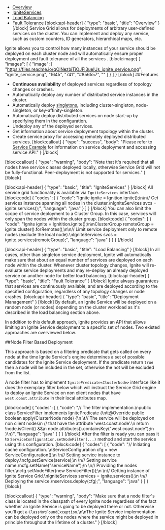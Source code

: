* [Overview](#overview) 
* [IgniteServices](#igniteservices)
* [Load Balancing](#load-balancing)
* [Fault Tolerance](#fault-tolerance)
[block:api-header]
{
  "type": "basic",
  "title": "Overview"
}
[/block]
Service Grid allows for deployments of arbitrary user-defined services on the cluster. You can implement and deploy any service, such as custom counters, ID generators, hierarchical maps, etc.

Ignite allows you to control how many instances of your service should be deployed on each cluster node and will automatically ensure proper deployment and fault tolerance of all the services . 
[block:image]
{
  "images": [
    {
      "image": [
        "https://files.readme.io/qOINezbjTiOJFl3ueIUs_ignite_service.png",
        "ignite_service.png",
        "1645",
        "741",
        "#856557",
        ""
      ]
    }
  ]
}
[/block]
##Features
  * **Continuous availability** of deployed services regardless of topology changes or crashes.
  * Automatically deploy any number of distributed service instances in the cluster.
  * Automatically deploy [singletons](doc:cluster-singletons), including cluster-singleton, node-singleton, or key-affinity-singleton.
  * Automatically deploy distributed services on node start-up by specifying them in the  configuration.
  * Undeploy any of the deployed services.
  * Get information about service deployment topology within the cluster.
  * Create service proxy for accessing remotely deployed distributed services.
[block:callout]
{
  "type": "success",
  "body": "Please refer to [Service Example](doc:service-example) for information on service deployment and accessing service API."
}
[/block]

[block:callout]
{
  "type": "warning",
  "body": "Note that it's required that all nodes have service classes deployed locally, otherwise Service Grid will not be fully-functional. Peer-deployment is not supported for services."
}
[/block]

[block:api-header]
{
  "type": "basic",
  "title": "IgniteServices"
}
[/block]
All service grid functionality is available via `IgniteServices` interface.
[block:code]
{
  "codes": [
    {
      "code": "Ignite ignite = Ignition.ignite();\n\n// Get services instance spanning all nodes in the cluster.\nIgniteServices svcs = ignite.services();",
      "language": "java"
    }
  ]
}
[/block]
You can also limit the scope of service deployment to a Cluster Group. In this case, services will only span the nodes within the cluster group.
[block:code]
{
  "codes": [
    {
      "code": "Ignite ignite = Ignitition.ignite();\n\nClusterGroup remoteGroup = ignite.cluster().forRemotes();\n\n// Limit service deployment only to remote nodes (exclude the local node).\nIgniteServices svcs = ignite.services(remoteGroup);",
      "language": "java"
    }
  ]
}
[/block]

[block:api-header]
{
  "type": "basic",
  "title": "Load Balancing"
}
[/block]
In all cases, other than singleton service deployment, Ignite will automatically make sure that about an equal number of services are deployed on each node within the cluster. Whenever cluster topology changes, Ignite will re-evaluate service deployments and may re-deploy an already deployed service on another node for better load balancing.
[block:api-header]
{
  "type": "basic",
  "title": "Fault Tolerance"
}
[/block]
Ignite always guarantees that services are continuously available, and are deployed according to the specified configuration, regardless of any topology changes or node crashes.
[block:api-header]
{
  "type": "basic",
  "title": "Deployment Management"
}
[/block]
By default, an Ignite Service will be deployed on a random node (or nodes) depending on the cluster workload as it's described in the load balancing section above.

In addition to this default approach, Ignite provides an API that allows limiting an Ignite Service deployment to a specific set of nodes. Two existed approaches are overviewed below.

##Node Filter Based Deployment

This approach is based on a filtering predicate that gets called on every node at the time Ignite Service's engine determines a set of possible candidates for the Ignite Service deployment. If the predicate return `true` then a node will be included in the set, otherwise the not will be excluded from the list.

A node filter has to implement `IgnitePredicate<ClusterNode>` interface like it does the exemplary filter below which will instruct the Service Grid engine to deploy an Ignite Service on non client nodes that have `west.coast.attribute` in their local attributes map.

[block:code]
{
  "codes": [
    {
      "code": "// The filter implementation.\npublic class ServiceFilter implements IgnitePredicate<ClusterNode> {\n\t@Override public boolean apply(ClusterNode node) {\n  \t// The service will be deployed on non client nodes\n    // that have the attribute 'west.coast.node'.\n    return !node.isClient() &&\n    node.attributes().containsKey(\"west.coast.node\");\n  }\n}",
      "language": "java"
    }
  ]
}
[/block]
After the filter is ready you can pass it to `ServiceConfiguration.setNodeFilter(...)` method and start the service using this configuration.
[block:code]
{
  "codes": [
    {
      "code": "// Initiating cache configuration. \nServiceConfiguration cfg = new ServiceConfiguration();\n        \n// Setting service instance to deploy.\ncfg.setService(service);\n        \n// Setting service name.\ncfg.setName(\"serviceName\");\n        \n// Providing the nodes filter.\ncfg.setNodeFilter(new ServiceFilter());\n        \n// Getting instance of Ignite Service Grid.\nIgniteServices services = ignite.services();\n        \n// Deploying the service.\nservices.deploy(cfg);",
      "language": "java"
    }
  ]
}
[/block]

[block:callout]
{
  "type": "warning",
  "body": "Make sure that a node filter's class is located in the classpath of every Ignite node regardless of the fact whether an Ignite Service is going to be deployed there or not. Otherwise you'll get a `ClassNotFoundException`.\n\nThe Ignite Service implementation can be deployed only on the nodes where the service might be deployed in principle throughout the lifetime of a cluster."
}
[/block]